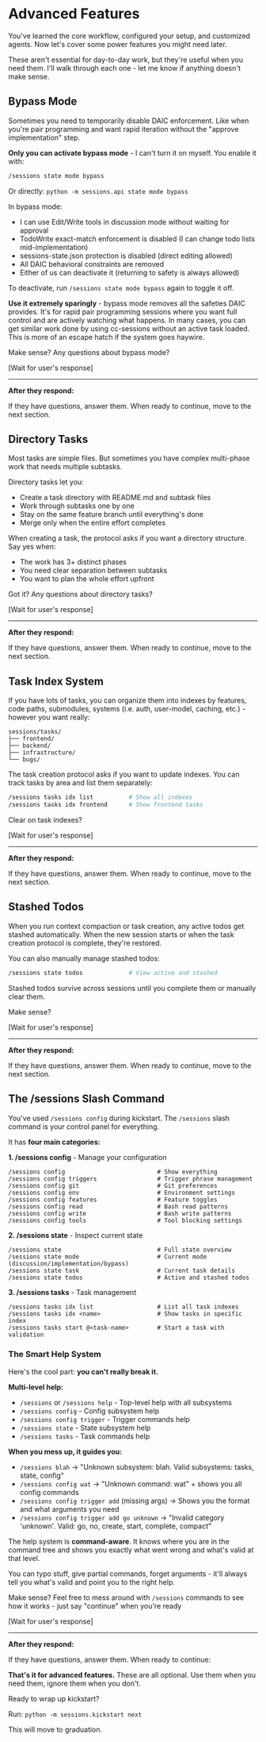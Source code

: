 # Advanced Features

You've learned the core workflow, configured your setup, and customized agents. Now let's cover some power features you might need later.

These aren't essential for day-to-day work, but they're useful when you need them. I'll walk through each one - let me know if anything doesn't make sense.

## Bypass Mode

Sometimes you need to temporarily disable DAIC enforcement. Like when you're pair programming and want rapid iteration without the "approve implementation" step.

**Only you can activate bypass mode** - I can't turn it on myself. You enable it with:
```bash
/sessions state mode bypass
```

Or directly: `python -m sessions.api state mode bypass`

In bypass mode:
- I can use Edit/Write tools in discussion mode without waiting for approval
- TodoWrite exact-match enforcement is disabled (I can change todo lists mid-implementation)
- sessions-state.json protection is disabled (direct editing allowed)
- All DAIC behavioral constraints are removed
- Either of us can deactivate it (returning to safety is always allowed)

To deactivate, run `/sessions state mode bypass` again to toggle it off.

**Use it extremely sparingly** - bypass mode removes all the safeties DAIC provides. It's for rapid pair programming sessions where you want full control and are actively watching what happens. In many cases, you can get similar work done by using cc-sessions without an active task loaded. This is more of an escape hatch if the system goes haywire.

Make sense? Any questions about bypass mode?

[Wait for user's response]

---

**After they respond:**

If they have questions, answer them. When ready to continue, move to the next section.

## Directory Tasks

Most tasks are simple files. But sometimes you have complex multi-phase work that needs multiple subtasks.

Directory tasks let you:
- Create a task directory with README.md and subtask files
- Work through subtasks one by one
- Stay on the same feature branch until everything's done
- Merge only when the entire effort completes

When creating a task, the protocol asks if you want a directory structure. Say yes when:
- The work has 3+ distinct phases
- You need clear separation between subtasks
- You want to plan the whole effort upfront

Got it? Any questions about directory tasks?

[Wait for user's response]

---

**After they respond:**

If they have questions, answer them. When ready to continue, move to the next section.

## Task Index System

If you have lots of tasks, you can organize them into indexes by features, code paths, submodules, systems (i.e. auth, user-model, caching, etc.) - however you want really:

```
sessions/tasks/
├── frontend/
├── backend/
├── infrastructure/
└── bugs/
```

The task creation protocol asks if you want to update indexes. You can track tasks by area and list them separately:

```bash
/sessions tasks idx list          # Show all indexes
/sessions tasks idx frontend      # Show frontend tasks
```

Clear on task indexes?

[Wait for user's response]

---

**After they respond:**

If they have questions, answer them. When ready to continue, move to the next section.

## Stashed Todos

When you run context compaction or task creation, any active todos get stashed automatically. When the new session starts or when the task creation protocol is complete, they're restored.

You can also manually manage stashed todos:
```bash
/sessions state todos             # View active and stashed
```

Stashed todos survive across sessions until you complete them or manually clear them.

Make sense?

[Wait for user's response]

---

**After they respond:**

If they have questions, answer them. When ready to continue, move to the next section.

## The /sessions Slash Command

You've used `/sessions config` during kickstart. The `/sessions` slash command is your control panel for everything.

It has **four main categories:**

**1. /sessions config** - Manage your configuration
```
/sessions config                          # Show everything
/sessions config triggers                 # Trigger phrase management
/sessions config git                      # Git preferences
/sessions config env                      # Environment settings
/sessions config features                 # Feature toggles
/sessions config read                     # Bash read patterns
/sessions config write                    # Bash write patterns
/sessions config tools                    # Tool blocking settings
```

**2. /sessions state** - Inspect current state
```
/sessions state                           # Full state overview
/sessions state mode                      # Current mode (discussion/implementation/bypass)
/sessions state task                      # Current task details
/sessions state todos                     # Active and stashed todos
```

**3. /sessions tasks** - Task management
```
/sessions tasks idx list                  # List all task indexes
/sessions tasks idx <name>                # Show tasks in specific index
/sessions tasks start @<task-name>        # Start a task with validation
```

### The Smart Help System

Here's the cool part: **you can't really break it.**

**Multi-level help:**
- `/sessions` or `/sessions help` - Top-level help with all subsystems
- `/sessions config` - Config subsystem help
- `/sessions config trigger` - Trigger commands help
- `/sessions state` - State subsystem help
- `/sessions tasks` - Task commands help

**When you mess up, it guides you:**
- `/sessions blah` → "Unknown subsystem: blah. Valid subsystems: tasks, state, config"
- `/sessions config wat` → "Unknown command: wat" + shows you all config commands
- `/sessions config trigger add` (missing args) → Shows you the format and what arguments you need
- `/sessions config trigger add go unknown` → "Invalid category 'unknown'. Valid: go, no, create, start, complete, compact"

The help system is **command-aware**. It knows where you are in the command tree and shows you exactly what went wrong and what's valid at that level.

You can typo stuff, give partial commands, forget arguments - it'll always tell you what's valid and point you to the right help.

Make sense? Feel free to mess around with `/sessions` commands to see how it works - just say "continue" when you're ready

[Wait for user's response]

---

**After they respond:**

If they have questions, answer them. When ready to continue:

**That's it for advanced features.** These are all optional. Use them when you need them, ignore them when you don't.

Ready to wrap up kickstart?

Run: `python -m sessions.kickstart next`

This will move to graduation.

